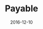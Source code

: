 ---
title: Payable
date: 2016-12-10
company: Common Cents Lab
byline: Encouraging long-term financial mindsets through behavioral interventions in payroll software
tags: [portfolio]
has_writeup: false
--- 